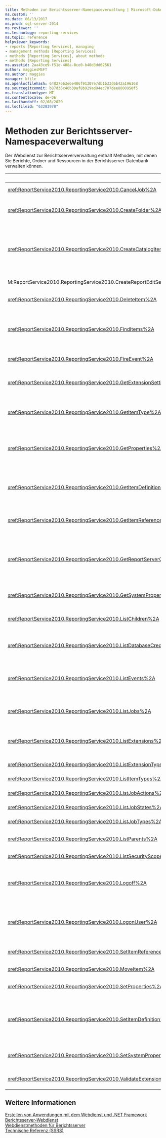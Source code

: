 ```yaml
---
title: Methoden zur Berichtsserver-Namespaceverwaltung | Microsoft-Dokumentation
ms.custom: ''
ms.date: 06/13/2017
ms.prod: sql-server-2014
ms.reviewer: ''
ms.technology: reporting-services
ms.topic: reference
helpviewer_keywords:
- reports [Reporting Services], managing
- management methods [Reporting Services]
- methods [Reporting Services], about methods
- methods [Reporting Services]
ms.assetid: 2aa43ce9-f51e-408a-8ce0-b40d3dd62561
author: maggiesMSFT
ms.author: maggies
manager: kfile
ms.openlocfilehash: 64827063e6e406f91307e7db1b33d6b42a196168
ms.sourcegitcommit: b87d36c46b39af8b929ad94ec707dee8800950f5
ms.translationtype: MT
ms.contentlocale: de-DE
ms.lasthandoff: 02/08/2020
ms.locfileid: "63283978"
---
```

# <a name="report-server-namespace-management-methods"></a>Methoden zur Berichtsserver-Namespaceverwaltung
  Der Webdienst zur Berichtsserververwaltung enthält Methoden, mit denen Sie Berichte, Ordner und Ressourcen in der Berichtsserver-Datenbank verwalten können.  
  
|Methode|Action|  
|------------|------------|  
|<xref:ReportService2010.ReportingService2010.CancelJob%2A>|Bricht die Ausführung eines Auftrags ab|  
|<xref:ReportService2010.ReportingService2010.CreateFolder%2A>|Fügt der Berichtsserver-Datenbank oder SharePoint-Bibliothek einen Ordner hinzu.|  
|<xref:ReportService2010.ReportingService2010.CreateCatalogItem%2A>|Fügt einer Berichtsserver-Datenbank oder einer SharePoint-Bibliothek ein neues Element hinzu. Diese Methode gilt für die Elementtypen `Report`, `Model`, `Dataset`, `Component`, `Resource` und `DataSource`.|  
|M:ReportService2010.ReportingService2010.CreateReportEditSession(System.String,System.String,System.Byte[],ReportService2010.Warning[]@)|Erstellt eine neue Berichtsbearbeitungssitzung.|  
|<xref:ReportService2010.ReportingService2010.DeleteItem%2A>|Entfernt ein Element aus der Berichtsserver-Datenbank oder SharePoint-Bibliothek.|  
|<xref:ReportService2010.ReportingService2010.FindItems%2A>|Gibt die Elemente in der Berichtsserver-Datenbank oder SharePoint-Bibliothek zurück, die den angegebenen Suchkriterien entsprechen.|  
|<xref:ReportService2010.ReportingService2010.FireEvent%2A>|Löst ein Ereignis auf der Basis der angegebenen Parameter aus|  
|<xref:ReportService2010.ReportingService2010.GetExtensionSettings%2A>|Gibt eine Liste der Einstellungen für eine angegebene Erweiterung zurück.|  
|<xref:ReportService2010.ReportingService2010.GetItemType%2A>|Ruft den Typ eines Elements in der Berichtsserver-Datenbank oder SharePoint-Bibliothek ab, wenn das Element vorhanden ist.|  
|<xref:ReportService2010.ReportingService2010.GetProperties%2A>|Gibt die Werte einer oder mehrerer Eigenschaften eines Elements in der Berichtsserver-Datenbank oder SharePoint-Bibliothek zurück.|  
|<xref:ReportService2010.ReportingService2010.GetItemDefinition%2A>|Ruft die Definition oder den Inhalt für ein Element ab. Diese Methode gilt für die Elementtypen `Report`, `Model`, `Dataset`, `Component`, `Resource` und `DataSource`.|  
|<xref:ReportService2010.ReportingService2010.GetItemReferences%2A>|Gibt eine Liste der einem Element zugeordneten Katalogelementverweise zurück.|  
|<xref:ReportService2010.ReportingService2010.GetReportServerConfigInfo%2A>|Gibt Informationen zur verbundenen Berichtsserverinstanz oder allen Berichtsserverinstanzen in einer Bereitstellung für horizontales Skalieren zurück.|  
|<xref:ReportService2010.ReportingService2010.GetSystemProperties%2A>|Gibt eine oder mehrere Systemeigenschaften zurück.|  
|<xref:ReportService2010.ReportingService2010.ListChildren%2A>|Ruft eine Liste der untergeordneten Elemente eines angegebenen Ordners ab|  
|<xref:ReportService2010.ReportingService2010.ListDatabaseCredentialRetrievalOptions%2A>|Gibt eine Liste unterstützter Optionen zum Abrufen von Anmeldeinformationen zurück.|  
|<xref:ReportService2010.ReportingService2010.ListEvents%2A>|Gibt eine Liste von Ereigniserweiterungen zurück, wie sie in der Berichtsserver-Konfigurationsdatei angezeigt werden.|  
|<xref:ReportService2010.ReportingService2010.ListJobs%2A>|Gibt eine Liste von Aufträgen zurück, die auf dem Berichtsserver ausgeführt werden|  
|<xref:ReportService2010.ReportingService2010.ListExtensions%2A>|Gibt eine Liste von Erweiterungen zurück, die für einen bestimmten Erweiterungstyp konfiguriert werden.|  
|<xref:ReportService2010.ReportingService2010.ListExtensionTypes%2A>|Gibt eine Liste unterstützter Erweiterungstypen zurück.|  
|<xref:ReportService2010.ReportingService2010.ListItemTypes%2A>|Gibt eine Liste unterstützter Katalogelementtypen zurück.|  
|<xref:ReportService2010.ReportingService2010.ListJobActions%2A>|Gibt eine Liste unterstützter Auftragsaktionen zurück.|  
|<xref:ReportService2010.ReportingService2010.ListJobStates%2A>|Gibt eine Liste unterstützter Auftragszustände zurück.|  
|<xref:ReportService2010.ReportingService2010.ListJobTypes%2A>|Gibt eine Liste unterstützter Auftragstypen zurück.|  
|<xref:ReportService2010.ReportingService2010.ListParents%2A>|Ruft übergeordnete Elemente für das angegebene Element ab.|  
|<xref:ReportService2010.ReportingService2010.ListSecurityScopes%2A>|Gibt eine Liste unterstützter Sicherheitsbereiche zurück.|  
|<xref:ReportService2010.ReportingService2010.Logoff%2A>|Meldet den aktuellen Benutzer ab, der Webdienstanforderungen ausführt. Diese Methode gilt nur für den einheitlichen Modus.|  
|<xref:ReportService2010.ReportingService2010.LogonUser%2A>|Meldet einen Benutzer an und authentifiziert eine Benutzeranforderung an den Berichtsserver-Webdienst. Diese Methode gilt nur für den einheitlichen Modus.|  
|<xref:ReportService2010.ReportingService2010.SetItemReferences%2A>|Legt die einem Element zugeordneten Katalogelemente fest.|  
|<xref:ReportService2010.ReportingService2010.MoveItem%2A>|Verschiebt ein Element und/oder benennt es um.|  
|<xref:ReportService2010.ReportingService2010.SetProperties%2A>|Legt mindestens eine Eigenschaft für ein Element fest.|  
|<xref:ReportService2010.ReportingService2010.SetItemDefinition%2A>|Legt die Definition oder den Inhalt für ein angegebenes Element fest. Diese Methode gilt für die Elementtypen `Report`, `Model`, `Dataset`, `Component`, `Resource` und `DataSource`.|  
|<xref:ReportService2010.ReportingService2010.SetSystemProperties%2A>|Legt mindestens eine Systemeigenschaft auf dem Berichtsserver oder in der SharePoint-Farm fest.|  
|<xref:ReportService2010.ReportingService2010.ValidateExtensionSettings%2A>|Überprüft [!INCLUDE[ssRSnoversion](../../../includes/ssrsnoversion-md.md)]-Erweiterungseinstellungen.|  
  
## <a name="see-also"></a>Weitere Informationen  
 [Erstellen von Anwendungen mit dem Webdienst und .NET Framework](../net-framework/building-applications-using-the-web-service-and-the-net-framework.md)   
 [Berichtsserver-Webdienst](../report-server-web-service.md)   
 [Webdienstmethoden für Berichtsserver](report-server-web-service-methods.md)   
 [Technische Referenz (SSRS)](../../technical-reference-ssrs.md)  
  
  
